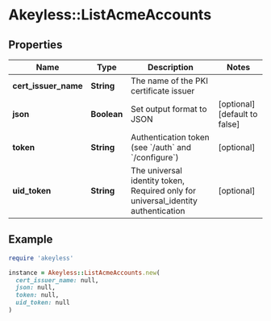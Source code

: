 # Akeyless::ListAcmeAccounts

## Properties

| Name | Type | Description | Notes |
| ---- | ---- | ----------- | ----- |
| **cert_issuer_name** | **String** | The name of the PKI certificate issuer |  |
| **json** | **Boolean** | Set output format to JSON | [optional][default to false] |
| **token** | **String** | Authentication token (see &#x60;/auth&#x60; and &#x60;/configure&#x60;) | [optional] |
| **uid_token** | **String** | The universal identity token, Required only for universal_identity authentication | [optional] |

## Example

```ruby
require 'akeyless'

instance = Akeyless::ListAcmeAccounts.new(
  cert_issuer_name: null,
  json: null,
  token: null,
  uid_token: null
)
```

